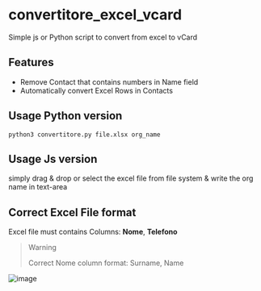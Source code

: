 # convertitore_excel_vcard
Simple js or Python script to convert from excel to vCard

## Features
- Remove Contact that contains numbers in Name field
- Automatically convert Excel Rows in Contacts

## Usage Python version
`python3 convertitore.py file.xlsx org_name`


## Usage Js version
simply drag & drop or select the excel file from file system & write the org name in text-area

## Correct Excel File format
Excel file must contains Columns: **Nome**, **Telefono**

> Warning
>
> Correct Nome column format: Surname, Name

![image](https://github.com/user-attachments/assets/96d37ade-d77b-42cd-86a2-5c745a64091a)
